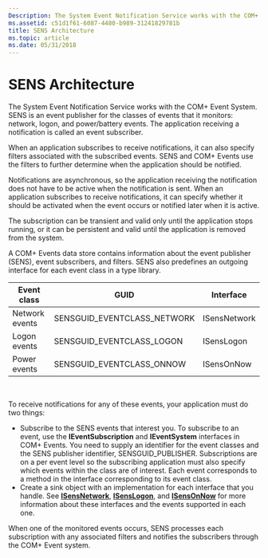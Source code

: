 ```yaml
---
Description: The System Event Notification Service works with the COM+ Event System.
ms.assetid: c51d1f61-6087-4480-b989-31241829781b
title: SENS Architecture
ms.topic: article
ms.date: 05/31/2018
---
```


# SENS Architecture

The System Event Notification Service works with the COM+ Event System. SENS is an event publisher for the classes of events that it monitors: network, logon, and power/battery events. The application receiving a notification is called an event subscriber.

When an application subscribes to receive notifications, it can also specify filters associated with the subscribed events. SENS and COM+ Events use the filters to further determine when the application should be notified.

Notifications are asynchronous, so the application receiving the notification does not have to be active when the notification is sent. When an application subscribes to receive notifications, it can specify whether it should be activated when the event occurs or notified later when it is active.

The subscription can be transient and valid only until the application stops running, or it can be persistent and valid until the application is removed from the system.

A COM+ Events data store contains information about the event publisher (SENS), event subscribers, and filters. SENS also predefines an outgoing interface for each event class in a type library.



| Event class    | GUID                          | Interface    |
|----------------|-------------------------------|--------------|
| Network events | SENSGUID\_EVENTCLASS\_NETWORK | ISensNetwork |
| Logon events   | SENSGUID\_EVENTCLASS\_LOGON   | ISensLogon   |
| Power events   | SENSGUID\_EVENTCLASS\_ONNOW   | ISensOnNow   |



 

To receive notifications for any of these events, your application must do two things:

-   Subscribe to the SENS events that interest you. To subscribe to an event, use the **IEventSubscription** and **IEventSystem** interfaces in COM+ Events. You need to supply an identifier for the event classes and the SENS publisher identifier, SENSGUID\_PUBLISHER. Subscriptions are on a per event level so the subscribing application must also specify which events within the class are of interest. Each event corresponds to a method in the interface corresponding to its event class.
-   Create a sink object with an implementation for each interface that you handle. See [**ISensNetwork**](/windows/desktop/api/Sensevts/nn-sensevts-isensnetwork), [**ISensLogon**](/windows/desktop/api/Sensevts/nn-sensevts-isenslogon), and [**ISensOnNow**](/windows/desktop/api/Sensevts/nn-sensevts-isensonnow) for more information about these interfaces and the events supported in each one.

When one of the monitored events occurs, SENS processes each subscription with any associated filters and notifies the subscribers through the COM+ Event system.

 

 



